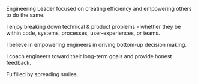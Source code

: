 Engineering Leader focused on creating efficiency and empowering others to do the same.

I enjoy breaking down technical & product problems - whether they be within code, systems, processes, user-experiences, or teams.

I believe in empowering engineers in driving bottom-up decision making.

I coach engineers toward their long-term goals and provide honest feedback.

Fulfilled by spreading smiles.
